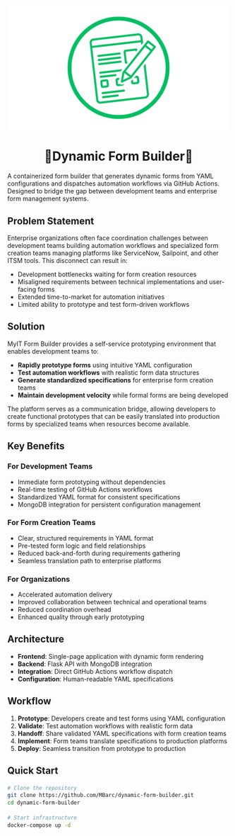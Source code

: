 <p align="center">
  <img src="pics/DynamicFormBuilderLogo.png" alt="Project Logo" width="500"/>
</p>

<h1 align="center">📝Dynamic Form Builder📝</h1>

A containerized form builder that generates dynamic forms from YAML configurations and dispatches automation workflows via GitHub Actions. Designed to bridge the gap between development teams and enterprise form management systems.

## Problem Statement

Enterprise organizations often face coordination challenges between development teams building automation workflows and specialized form creation teams managing platforms like ServiceNow, Sailpoint, and other ITSM tools. This disconnect can result in:

- Development bottlenecks waiting for form creation resources
- Misaligned requirements between technical implementations and user-facing forms
- Extended time-to-market for automation initiatives
- Limited ability to prototype and test form-driven workflows

## Solution

MyIT Form Builder provides a self-service prototyping environment that enables development teams to:

- **Rapidly prototype forms** using intuitive YAML configuration
- **Test automation workflows** with realistic form data structures
- **Generate standardized specifications** for enterprise form creation teams
- **Maintain development velocity** while formal forms are being developed

The platform serves as a communication bridge, allowing developers to create functional prototypes that can be easily translated into production forms by specialized teams when resources become available.

## Key Benefits

### For Development Teams
- Immediate form prototyping without dependencies
- Real-time testing of GitHub Actions workflows
- Standardized YAML format for consistent specifications
- MongoDB integration for persistent configuration management

### For Form Creation Teams
- Clear, structured requirements in YAML format
- Pre-tested form logic and field relationships
- Reduced back-and-forth during requirements gathering
- Seamless translation path to enterprise platforms

### For Organizations
- Accelerated automation delivery
- Improved collaboration between technical and operational teams
- Reduced coordination overhead
- Enhanced quality through early prototyping

## Architecture

- **Frontend**: Single-page application with dynamic form rendering
- **Backend**: Flask API with MongoDB integration
- **Integration**: Direct GitHub Actions workflow dispatch
- **Configuration**: Human-readable YAML specifications

## Workflow

1. **Prototype**: Developers create and test forms using YAML configuration
2. **Validate**: Test automation workflows with realistic form data
3. **Handoff**: Share validated YAML specifications with form creation teams
4. **Implement**: Form teams translate specifications to production platforms
5. **Deploy**: Seamless transition from prototype to production

## Quick Start
```bash
# Clone the repository
git clone https://github.com/MBarc/dynamic-form-builder.git
cd dynamic-form-builder

# Start infrastructure
docker-compose up -d
